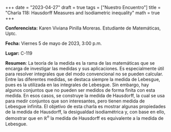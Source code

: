 +++
date  = "2023-04-27"
draft = true
tags  = ["Nuestro Encuentro"]
title = "Charla 118: Hausdorff Measures and Isodiametric inequality"
math  = true
+++


**Conferencista:**   Karen Viviana Pinilla Moreras. Estudiante de Matemáticas, Uptc.

**Fecha:** Viernes 5 de mayo de 2023, 3:00 p.m.

**Lugar:** C-119

**Resumen**: La teoría de la medida es la rama de las matemáticas que se encarga de investigar las medidas y sus aplicaciones. Es especialmente útil para resolver integrales que del modo convencional no se pueden calcular.  Entre las diferentes medidas, se destaca siempre la medida de Lebesgue, pues es la utilizada en las integrales de Lebesgue. Sin embargo, hay algunos conjuntos que no pueden ser medidos de forma finita con esta medida. En esos casos, se construye la medida de Hausdorff, la cual se usa para medir conjuntos que son interesantes, pero  tienen medida de Lebesgue infinita. El objetivo de esta charla es mostrar algunas propiedades de la medida de Hausdorff, la desigualdad isodiamétrica  y, con base en ello, demostrar que en $\mathbb{R}^n$ la medida de Hausdorff es equivalente a la medida de Lebesgue.

